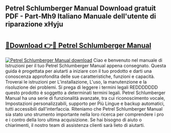 ## Petrel Schlumberger Manual Download gratuit PDF - Part-Mh9 Italiano Manuale dell'utente di riparazione xHyju

# <h2><a href="http://dfa5j5.blite.top/?on=Petrel+Schlumberger+Manual">🔗Download 👉🔴 Petrel Schlumberger Manual</a></h2>

[![Petrel Schlumberger Manual download](https://i.imgur.com/lujVjoI.png)](http://dfa5j5.blite.top/?on=Petrel+Schlumberger+Manual)
Ciao e benvenuto nel manuale di Istruzioni per il tuo Petrel Schlumberger Manual appena consegnato. Questa guida è progettata per aiutarti a iniziare con il tuo prodotto e darti una conoscenza approfondita delle sue caratteristiche, funzioni e capacità. Troverai le istruzioni per L'installazione, L'uso, la manutenzione e la risoluzione dei problemi. Si prega di leggere i termini legali REDDDDDDD questo prodotto è soggetto a determinati termini legali. Petrel Schlumberger Manual ha una serie di funzionalità avanzate, tra cui riconoscimento vocale, Impostazioni personalizzabili, supporto per Più Lingue e backup automatici, tutti accessibili dall'interfaccia. Riteniamo che Petrel Schlumberger Manual sia stato uno strumento importante nella loro ricerca per comprendere i pro e i contro della loro ultima acquisizione. Se hai bisogno di aiuto o chiarimenti, il nostro team di assistenza clienti sarà lieto di aiutarti.

